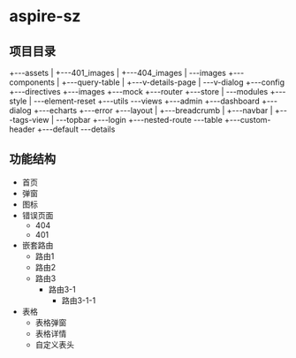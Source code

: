 # aspire-sz

## 项目目录
+---assets
|   +---401_images
|   +---404_images
|   \---images
+---components
|   +---query-table
|   +---v-details-page
|   \---v-dialog
+---config
+---directives
+---images
+---mock
+---router
+---store
|   \---modules
+---style
|   \---element-reset
+---utils
\---views
    +---admin
    +---dashboard
    +---dialog
    +---echarts
    +---error
    +---layout
    |   +---breadcrumb
    |   +---navbar
    |   +---tags-view
    |   \---topbar
    +---login
    +---nested-route
    \---table
        +---custom-header
        +---default
        \---details

## 功能结构

* 首页
* 弹窗
* 图标
* 错误页面
  * 404
  * 401
* 嵌套路由
  * 路由1
  * 路由2
  * 路由3
    * 路由3-1
      * 路由3-1-1
* 表格
  * 表格弹窗
  * 表格详情
  * 自定义表头
